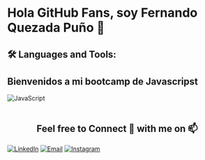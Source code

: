 # Hola GitHub Fans, soy Fernando Quezada  Puño 👋
## 🛠️ Languages and Tools:

## Bienvenidos  a mi bootcamp de Javascripst

![JavaScript](https://img.shields.io/badge/-JavaScript-000000?style=flat&logo=javascript)
<br>
<br> 
<h2 align="center">Feel free to Connect 👥 with me on 📫</h2>

<p align="center">
  
<a href="https://www.linkedin.com/in/fernando-quezada-pu%C3%B1o-0b99b957/"><img alt="LinkedIn" src="https://img.shields.io/badge/LinkedIn-Fernando%20Quezada%20Puño-blue?style=flat-square&logo=linkedin"></a>
<a href="mailto:fdoquezadapuno@gmail.com"><img alt="Email" src="https://img.shields.io/badge/Email-fdoquezadapuno@gmail.com-blue?style=flat-square&logo=gmail"></a>
  <a href="https://www.instagram.com/elferna_2/"><img alt="Instagram" src="https://img.shields.io/badge/Instagram-elferna__2-blue?style=flat-square&logo=instagram"></a>
</p>
<br>
                   
